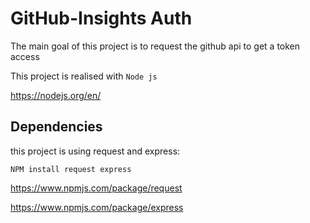 # GitHub-Insights Auth

The main goal of this project is to request the github api to get a token access

This project is realised with  ``Node js``

https://nodejs.org/en/

## Dependencies

this project is using request and express:

```
NPM install request express
```
https://www.npmjs.com/package/request

https://www.npmjs.com/package/express